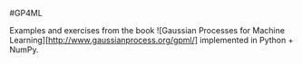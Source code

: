 #GP4ML

Examples and exercises from the book ![Gaussian Processes for Machine Learning][http://www.gaussianprocess.org/gpml/] implemented in Python + NumPy.